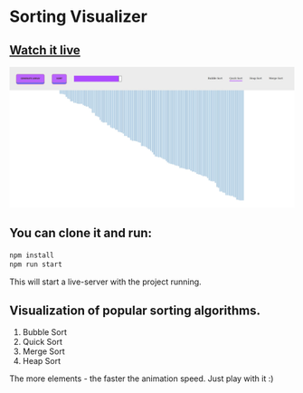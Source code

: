 # Sorting Visualizer

## [Watch it live](https://gulevskydev-sorting-visualier.netlify.app/)

![Weather-app](./logo-git.jpg)

## You can clone it and run:

```bash
npm install
npm run start
```

This will start a live-server with the project running.

## Visualization of popular sorting algorithms.

1. Bubble Sort
2. Quick Sort
3. Merge Sort
4. Heap Sort

The more elements - the faster the animation speed. Just play with it :)
